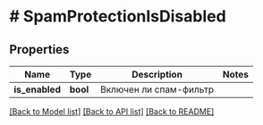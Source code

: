 # # SpamProtectionIsDisabled

## Properties

Name | Type | Description | Notes
------------ | ------------- | ------------- | -------------
**is_enabled** | **bool** | Включен ли спам-фильтр |

[[Back to Model list]](../../README.md#models) [[Back to API list]](../../README.md#endpoints) [[Back to README]](../../README.md)
